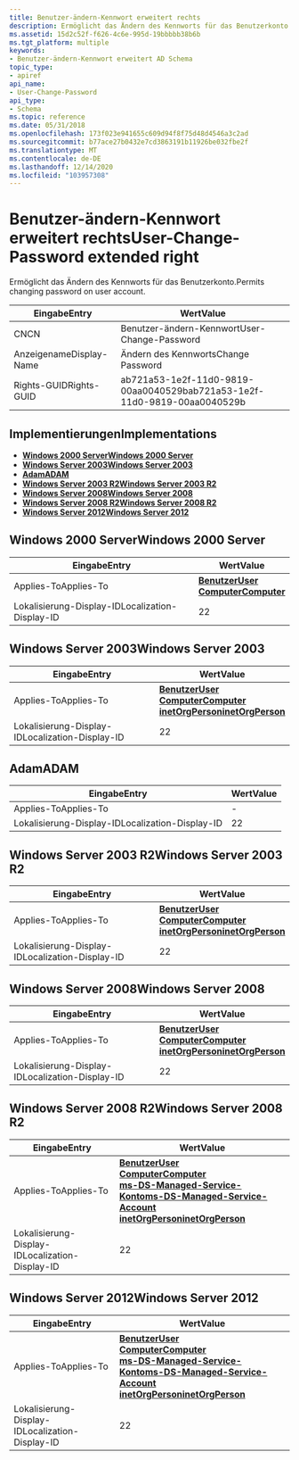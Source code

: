 ```yaml
---
title: Benutzer-ändern-Kennwort erweitert rechts
description: Ermöglicht das Ändern des Kennworts für das Benutzerkonto.
ms.assetid: 15d2c52f-f626-4c6e-995d-19bbbbb38b6b
ms.tgt_platform: multiple
keywords:
- Benutzer-ändern-Kennwort erweitert AD Schema
topic_type:
- apiref
api_name:
- User-Change-Password
api_type:
- Schema
ms.topic: reference
ms.date: 05/31/2018
ms.openlocfilehash: 173f023e941655c609d94f8f75d48d4546a3c2ad
ms.sourcegitcommit: b77ace27b0432e7cd3863191b11926be032fbe2f
ms.translationtype: MT
ms.contentlocale: de-DE
ms.lasthandoff: 12/14/2020
ms.locfileid: "103957308"
---
```

# <a name="user-change-password-extended-right"></a><span data-ttu-id="c5f13-104">Benutzer-ändern-Kennwort erweitert rechts</span><span class="sxs-lookup"><span data-stu-id="c5f13-104">User-Change-Password extended right</span></span>

<span data-ttu-id="c5f13-105">Ermöglicht das Ändern des Kennworts für das Benutzerkonto.</span><span class="sxs-lookup"><span data-stu-id="c5f13-105">Permits changing password on user account.</span></span>



| <span data-ttu-id="c5f13-106">Eingabe</span><span class="sxs-lookup"><span data-stu-id="c5f13-106">Entry</span></span> | <span data-ttu-id="c5f13-107">Wert</span><span class="sxs-lookup"><span data-stu-id="c5f13-107">Value</span></span> |
|--------------|--------------------------------------|
| <span data-ttu-id="c5f13-108">CN</span><span class="sxs-lookup"><span data-stu-id="c5f13-108">CN</span></span>           | <span data-ttu-id="c5f13-109">Benutzer-ändern-Kennwort</span><span class="sxs-lookup"><span data-stu-id="c5f13-109">User-Change-Password</span></span>                 |
| <span data-ttu-id="c5f13-110">Anzeigename</span><span class="sxs-lookup"><span data-stu-id="c5f13-110">Display-Name</span></span> | <span data-ttu-id="c5f13-111">Ändern des Kennworts</span><span class="sxs-lookup"><span data-stu-id="c5f13-111">Change Password</span></span>                      |
| <span data-ttu-id="c5f13-112">Rights-GUID</span><span class="sxs-lookup"><span data-stu-id="c5f13-112">Rights-GUID</span></span>  | <span data-ttu-id="c5f13-113">ab721a53-1e2f-11d0-9819-00aa0040529b</span><span class="sxs-lookup"><span data-stu-id="c5f13-113">ab721a53-1e2f-11d0-9819-00aa0040529b</span></span> |



## <a name="implementations"></a><span data-ttu-id="c5f13-114">Implementierungen</span><span class="sxs-lookup"><span data-stu-id="c5f13-114">Implementations</span></span>

-   [<span data-ttu-id="c5f13-115">**Windows 2000 Server**</span><span class="sxs-lookup"><span data-stu-id="c5f13-115">**Windows 2000 Server**</span></span>](#windows-2000-server)
-   [<span data-ttu-id="c5f13-116">**Windows Server 2003**</span><span class="sxs-lookup"><span data-stu-id="c5f13-116">**Windows Server 2003**</span></span>](#windows-server-2003)
-   [<span data-ttu-id="c5f13-117">**Adam**</span><span class="sxs-lookup"><span data-stu-id="c5f13-117">**ADAM**</span></span>](#adam)
-   [<span data-ttu-id="c5f13-118">**Windows Server 2003 R2**</span><span class="sxs-lookup"><span data-stu-id="c5f13-118">**Windows Server 2003 R2**</span></span>](#windows-server-2003-r2)
-   [<span data-ttu-id="c5f13-119">**Windows Server 2008**</span><span class="sxs-lookup"><span data-stu-id="c5f13-119">**Windows Server 2008**</span></span>](#windows-server-2008)
-   [<span data-ttu-id="c5f13-120">**Windows Server 2008 R2**</span><span class="sxs-lookup"><span data-stu-id="c5f13-120">**Windows Server 2008 R2**</span></span>](#windows-server-2008-r2)
-   [<span data-ttu-id="c5f13-121">**Windows Server 2012**</span><span class="sxs-lookup"><span data-stu-id="c5f13-121">**Windows Server 2012**</span></span>](#windows-server-2012)

## <a name="windows-2000-server"></a><span data-ttu-id="c5f13-122">Windows 2000 Server</span><span class="sxs-lookup"><span data-stu-id="c5f13-122">Windows 2000 Server</span></span>



| <span data-ttu-id="c5f13-123">Eingabe</span><span class="sxs-lookup"><span data-stu-id="c5f13-123">Entry</span></span> | <span data-ttu-id="c5f13-124">Wert</span><span class="sxs-lookup"><span data-stu-id="c5f13-124">Value</span></span> |
|-------------------------|-----------------------------------------------------------------------------|
| <span data-ttu-id="c5f13-125">Applies-To</span><span class="sxs-lookup"><span data-stu-id="c5f13-125">Applies-To</span></span>              | [<span data-ttu-id="c5f13-126">**Benutzer**</span><span class="sxs-lookup"><span data-stu-id="c5f13-126">**User**</span></span>](c-user.md)<br/> [<span data-ttu-id="c5f13-127">**Computer**</span><span class="sxs-lookup"><span data-stu-id="c5f13-127">**Computer**</span></span>](c-computer.md)<br/> |
| <span data-ttu-id="c5f13-128">Lokalisierung-Display-ID</span><span class="sxs-lookup"><span data-stu-id="c5f13-128">Localization-Display-ID</span></span> | <span data-ttu-id="c5f13-129">2</span><span class="sxs-lookup"><span data-stu-id="c5f13-129">2</span></span>                                                                           |



## <a name="windows-server-2003"></a><span data-ttu-id="c5f13-130">Windows Server 2003</span><span class="sxs-lookup"><span data-stu-id="c5f13-130">Windows Server 2003</span></span>



| <span data-ttu-id="c5f13-131">Eingabe</span><span class="sxs-lookup"><span data-stu-id="c5f13-131">Entry</span></span> | <span data-ttu-id="c5f13-132">Wert</span><span class="sxs-lookup"><span data-stu-id="c5f13-132">Value</span></span> |
|-------------------------|---------------------------------------------------------------------------------------------------------------------------------|
| <span data-ttu-id="c5f13-133">Applies-To</span><span class="sxs-lookup"><span data-stu-id="c5f13-133">Applies-To</span></span>              | [<span data-ttu-id="c5f13-134">**Benutzer**</span><span class="sxs-lookup"><span data-stu-id="c5f13-134">**User**</span></span>](c-user.md)<br/> [<span data-ttu-id="c5f13-135">**Computer**</span><span class="sxs-lookup"><span data-stu-id="c5f13-135">**Computer**</span></span>](c-computer.md)<br/> [<span data-ttu-id="c5f13-136">**inetOrgPerson**</span><span class="sxs-lookup"><span data-stu-id="c5f13-136">**inetOrgPerson**</span></span>](c-inetorgperson.md)<br/> |
| <span data-ttu-id="c5f13-137">Lokalisierung-Display-ID</span><span class="sxs-lookup"><span data-stu-id="c5f13-137">Localization-Display-ID</span></span> | <span data-ttu-id="c5f13-138">2</span><span class="sxs-lookup"><span data-stu-id="c5f13-138">2</span></span>                                                                                                                               |



## <a name="adam"></a><span data-ttu-id="c5f13-139">Adam</span><span class="sxs-lookup"><span data-stu-id="c5f13-139">ADAM</span></span>



| <span data-ttu-id="c5f13-140">Eingabe</span><span class="sxs-lookup"><span data-stu-id="c5f13-140">Entry</span></span> | <span data-ttu-id="c5f13-141">Wert</span><span class="sxs-lookup"><span data-stu-id="c5f13-141">Value</span></span> |
|-------------------------|-----|
| <span data-ttu-id="c5f13-142">Applies-To</span><span class="sxs-lookup"><span data-stu-id="c5f13-142">Applies-To</span></span>              | \-  |
| <span data-ttu-id="c5f13-143">Lokalisierung-Display-ID</span><span class="sxs-lookup"><span data-stu-id="c5f13-143">Localization-Display-ID</span></span> | <span data-ttu-id="c5f13-144">2</span><span class="sxs-lookup"><span data-stu-id="c5f13-144">2</span></span>   |



## <a name="windows-server-2003-r2"></a><span data-ttu-id="c5f13-145">Windows Server 2003 R2</span><span class="sxs-lookup"><span data-stu-id="c5f13-145">Windows Server 2003 R2</span></span>



| <span data-ttu-id="c5f13-146">Eingabe</span><span class="sxs-lookup"><span data-stu-id="c5f13-146">Entry</span></span> | <span data-ttu-id="c5f13-147">Wert</span><span class="sxs-lookup"><span data-stu-id="c5f13-147">Value</span></span> |
|-------------------------|---------------------------------------------------------------------------------------------------------------------------------|
| <span data-ttu-id="c5f13-148">Applies-To</span><span class="sxs-lookup"><span data-stu-id="c5f13-148">Applies-To</span></span>              | [<span data-ttu-id="c5f13-149">**Benutzer**</span><span class="sxs-lookup"><span data-stu-id="c5f13-149">**User**</span></span>](c-user.md)<br/> [<span data-ttu-id="c5f13-150">**Computer**</span><span class="sxs-lookup"><span data-stu-id="c5f13-150">**Computer**</span></span>](c-computer.md)<br/> [<span data-ttu-id="c5f13-151">**inetOrgPerson**</span><span class="sxs-lookup"><span data-stu-id="c5f13-151">**inetOrgPerson**</span></span>](c-inetorgperson.md)<br/> |
| <span data-ttu-id="c5f13-152">Lokalisierung-Display-ID</span><span class="sxs-lookup"><span data-stu-id="c5f13-152">Localization-Display-ID</span></span> | <span data-ttu-id="c5f13-153">2</span><span class="sxs-lookup"><span data-stu-id="c5f13-153">2</span></span>                                                                                                                               |



## <a name="windows-server-2008"></a><span data-ttu-id="c5f13-154">Windows Server 2008</span><span class="sxs-lookup"><span data-stu-id="c5f13-154">Windows Server 2008</span></span>



| <span data-ttu-id="c5f13-155">Eingabe</span><span class="sxs-lookup"><span data-stu-id="c5f13-155">Entry</span></span> | <span data-ttu-id="c5f13-156">Wert</span><span class="sxs-lookup"><span data-stu-id="c5f13-156">Value</span></span> |
|-------------------------|---------------------------------------------------------------------------------------------------------------------------------|
| <span data-ttu-id="c5f13-157">Applies-To</span><span class="sxs-lookup"><span data-stu-id="c5f13-157">Applies-To</span></span>              | [<span data-ttu-id="c5f13-158">**Benutzer**</span><span class="sxs-lookup"><span data-stu-id="c5f13-158">**User**</span></span>](c-user.md)<br/> [<span data-ttu-id="c5f13-159">**Computer**</span><span class="sxs-lookup"><span data-stu-id="c5f13-159">**Computer**</span></span>](c-computer.md)<br/> [<span data-ttu-id="c5f13-160">**inetOrgPerson**</span><span class="sxs-lookup"><span data-stu-id="c5f13-160">**inetOrgPerson**</span></span>](c-inetorgperson.md)<br/> |
| <span data-ttu-id="c5f13-161">Lokalisierung-Display-ID</span><span class="sxs-lookup"><span data-stu-id="c5f13-161">Localization-Display-ID</span></span> | <span data-ttu-id="c5f13-162">2</span><span class="sxs-lookup"><span data-stu-id="c5f13-162">2</span></span>                                                                                                                               |



## <a name="windows-server-2008-r2"></a><span data-ttu-id="c5f13-163">Windows Server 2008 R2</span><span class="sxs-lookup"><span data-stu-id="c5f13-163">Windows Server 2008 R2</span></span>



| <span data-ttu-id="c5f13-164">Eingabe</span><span class="sxs-lookup"><span data-stu-id="c5f13-164">Entry</span></span> | <span data-ttu-id="c5f13-165">Wert</span><span class="sxs-lookup"><span data-stu-id="c5f13-165">Value</span></span> |
|-------------------------|------------------------------------------------------------------------------------------------------------------------------------------------------------------------------------------------------------------|
| <span data-ttu-id="c5f13-166">Applies-To</span><span class="sxs-lookup"><span data-stu-id="c5f13-166">Applies-To</span></span>              | [<span data-ttu-id="c5f13-167">**Benutzer**</span><span class="sxs-lookup"><span data-stu-id="c5f13-167">**User**</span></span>](c-user.md)<br/> [<span data-ttu-id="c5f13-168">**Computer**</span><span class="sxs-lookup"><span data-stu-id="c5f13-168">**Computer**</span></span>](c-computer.md)<br/> [<span data-ttu-id="c5f13-169">**ms-DS-Managed-Service-Konto**</span><span class="sxs-lookup"><span data-stu-id="c5f13-169">**ms-DS-Managed-Service-Account**</span></span>](c-msds-managedserviceaccount.md)<br/> [<span data-ttu-id="c5f13-170">**inetOrgPerson**</span><span class="sxs-lookup"><span data-stu-id="c5f13-170">**inetOrgPerson**</span></span>](c-inetorgperson.md)<br/> |
| <span data-ttu-id="c5f13-171">Lokalisierung-Display-ID</span><span class="sxs-lookup"><span data-stu-id="c5f13-171">Localization-Display-ID</span></span> | <span data-ttu-id="c5f13-172">2</span><span class="sxs-lookup"><span data-stu-id="c5f13-172">2</span></span>                                                                                                                                                                                                                |



## <a name="windows-server-2012"></a><span data-ttu-id="c5f13-173">Windows Server 2012</span><span class="sxs-lookup"><span data-stu-id="c5f13-173">Windows Server 2012</span></span>



| <span data-ttu-id="c5f13-174">Eingabe</span><span class="sxs-lookup"><span data-stu-id="c5f13-174">Entry</span></span> | <span data-ttu-id="c5f13-175">Wert</span><span class="sxs-lookup"><span data-stu-id="c5f13-175">Value</span></span> |
|-------------------------|------------------------------------------------------------------------------------------------------------------------------------------------------------------------------------------------------------------|
| <span data-ttu-id="c5f13-176">Applies-To</span><span class="sxs-lookup"><span data-stu-id="c5f13-176">Applies-To</span></span>              | [<span data-ttu-id="c5f13-177">**Benutzer**</span><span class="sxs-lookup"><span data-stu-id="c5f13-177">**User**</span></span>](c-user.md)<br/> [<span data-ttu-id="c5f13-178">**Computer**</span><span class="sxs-lookup"><span data-stu-id="c5f13-178">**Computer**</span></span>](c-computer.md)<br/> [<span data-ttu-id="c5f13-179">**ms-DS-Managed-Service-Konto**</span><span class="sxs-lookup"><span data-stu-id="c5f13-179">**ms-DS-Managed-Service-Account**</span></span>](c-msds-managedserviceaccount.md)<br/> [<span data-ttu-id="c5f13-180">**inetOrgPerson**</span><span class="sxs-lookup"><span data-stu-id="c5f13-180">**inetOrgPerson**</span></span>](c-inetorgperson.md)<br/> |
| <span data-ttu-id="c5f13-181">Lokalisierung-Display-ID</span><span class="sxs-lookup"><span data-stu-id="c5f13-181">Localization-Display-ID</span></span> | <span data-ttu-id="c5f13-182">2</span><span class="sxs-lookup"><span data-stu-id="c5f13-182">2</span></span>                                                                                                                                                                                                                |



 

 





